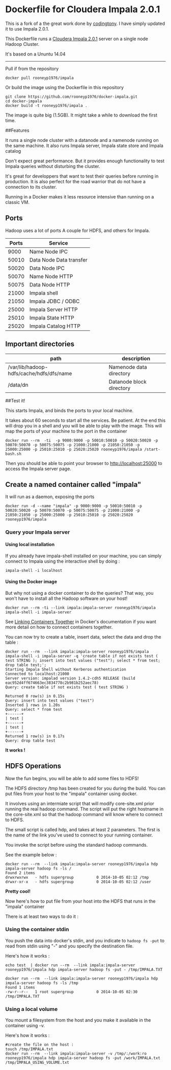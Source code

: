 Dockerfile for Cloudera Impala 2.0.1
==
This is a fork of a the great work done by [codingtony](https://github.com/codingtony/docker-impala). I have simply updated it to use Impala 2.0.1.

This Dockerfile runs a [Cloudera Impala 2.0.1](http://impala.io/) server on a single node Hadoop Cluster.

It's based on a Ununtu 14.04

---------

Pull if from the repository
```
docker pull rooneyp1976/impala
```

Or build the image using the Dockerfile in this repository
```
git clone https://github.com/rooneyp1976/docker-impala.git
cd docker-impala
docker build -t rooneyp1976/impala .
```
The image is quite big (1.5GB). It might take a while to download the first time.


##Features

It runs a single node cluster with a datanode and a namenode running on the same machine.
It also runs Impala server, Impala state store and Impala catalog


Don't expect great performance. But it provides enough functionality to test Impala queries without disturbing the cluster.

It's great for developpers that want to test their queries before running in production.
It is also perfect for the road warrior that do not have a connection to its cluster.

Running in a Docker makes it less resource intensive than running on a classic VM.


Ports
---
Hadoop uses a lot of ports
A couple for HDFS, and others for Impala.

| Ports | Service |
| --- | ---
| 9000 | Name Node IPC |
| 50010 | Data Node Data transfer |
| 50020 | Data Node IPC |
| 50070 | Name Node HTTP |
| 50075 | Data Node HTTP |
| 21000 | Impala shell |
| 21050 | Impala JDBC / ODBC |
| 25000 | Impala Server HTTP |
| 25010 | Impala State HTTP |
| 25020 | Impala Catalog HTTP |

Important directories
---

| path | description
|--- |---
| /var/lib/hadoop-hdfs/cache/hdfs/dfs/name | Namenode data directory
| /data/dn | Datanode block directory



##Test it!


This starts Impala, and binds the ports to your local machine.

It takes about 60 seconds to start all the services. Be patient.
At the end this will drop you in a shell and you will be able to play with the image.
This will map the ports of your machine to the port in the container

```
docker run --rm  -ti  -p 9000:9000 -p 50010:50010 -p 50020:50020 -p 50070:50070 -p 50075:50075 -p 21000:21000 -p 21050:21050 -p 25000:25000 -p 25010:25010 -p 25020:25020 rooneyp1976/impala /start-bash.sh
```

Then you should be able to point your browser to [http://localhost:25000](http://localhost:25000) to access the Impala server page.



## Create a named container called "impala" 
It will run as a daemon, exposing the ports
```
docker run -d --name "impala" -p 9000:9000 -p 50010:50010 -p 50020:50020 -p 50070:50070 -p 50075:50075 -p 21000:21000 -p 21050:21050 -p 25000:25000 -p 25010:25010 -p 25020:25020 rooneyp1976/impala
```

### Query your Impala server

#### Using local installation

If you already have impala-shell installed on your machine, you can simply connect to Impala using the interactive shell by doing :

```
impala-shell -i localhost
```

#### Using the Docker image

But why not using a docker container to do the queries? That way, you won't have to install all the Hadoop software on your host!
```
docker run --rm -ti --link impala:impala-server rooneyp1976/impala impala-shell -i impala-server
```
See [Linking Containers Together](https://docs.docker.com/userguide/dockerlinks/) in Docker's documentation if you want more detail on how to connect containers together.


You can now try to create a table, insert data, select the data and drop the table :

```
docker run --rm  --link impala:impala-server rooneyp1976/impala impala-shell -i impala-server -q 'create table if not exists test ( test STRING ); insert into test values ("test"); select * from test; drop table test;';
Starting Impala Shell without Kerberos authentication
Connected to localhost:21000
Server version: impalad version 1.4.2-cdh5 RELEASE (build eac952d4ff674663ec3834778c2b981b252aec78)
Query: create table if not exists test ( test STRING )

Returned 0 row(s) in 0.15s
Query: insert into test values ("test")
Inserted 1 rows in 1.20s
Query: select * from test
+------+
| test |
+------+
| test |
+------+
Returned 1 row(s) in 0.17s
Query: drop table test
```

**It works !**


## HDFS Operations

Now the fun begins, you will be able to add some files to HDFS!

The HDFS directory /tmp has been created for you during the build.
You can put files from your host to the "impala" container using docker.

It involves using an intermiate script that will modify core-site.xml prior running the real hadoop command.
The script will put the right hostname in the core-site.xml so that the hadoop command will know where to connect to HDFS.

The small script is called hdp, and takes at least 2 parameters.
The first is the name of the link you've used to connect to your running container.

You invoke the script before using the standard hadoop commands.

See the example below :
```
docker run --rm  --link impala:impala-server rooneyp1976/impala hdp impala-server hadoop fs -ls /
Found 2 items
drwxrwxrwx   - hdfs supergroup          0 2014-10-05 02:12 /tmp
drwxr-xr-x   - hdfs supergroup          0 2014-10-05 02:12 /user
```

**Pretty cool!**


Now here's how to put file from your host into the HDFS that runs in the "impala" container

There is at least two ways to do it :

### Using the container stdin

You push the data into docker's stdin, and you indicate to ``hadoop fs -put`` to read from stdin using "-" and you specify the destination file.

Here's how it works :
```
echo test  | docker run --rm  --link impala:impala-server rooneyp1976/impala hdp impala-server hadoop fs -put - /tmp/IMPALA.TXT

docker run --rm  --link impala:impala-server rooneyp1976/impala hdp impala-server hadoop fs -ls /tmp
Found 1 items
-rw-r--r--   1 root supergroup          0 2014-10-05 02:30 /tmp/IMPALA.TXT
```

### Using a local volume

You mount a filesystem from the host and you make it available in the container using -v. 

Here's how it works :
```
#create the file on the host :
touch /tmp/IMPALA.txt
docker run --rm  --link impala:impala-server -v /tmp/:/work:ro rooneyp1976/impala hdp impala-server hadoop fs -put /work/IMPALA.txt /tmp/IMPALA_USING_VOLUME.txt
```




